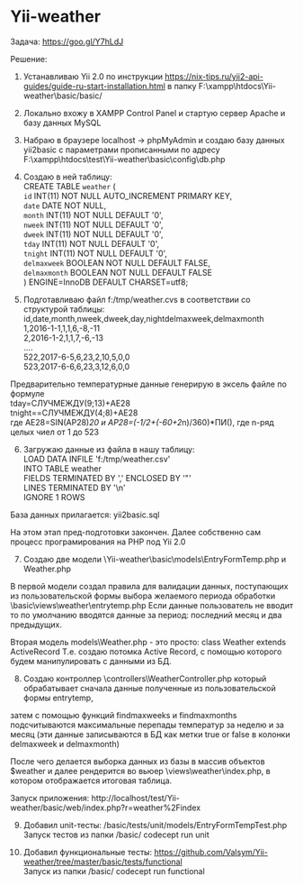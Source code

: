 # Yii-weather

Задача: https://goo.gl/Y7hLdJ

Решение:

1. Устанавливаю Yii 2.0  по инструкции https://nix-tips.ru/yii2-api-guides/guide-ru-start-installation.html
в папку F:\xampp\htdocs\Yii-weather\basic\/basic/

2. Локально вхожу в XAMPP Control Panel и стартую сервер Apache и базу данных MySQL

3. Набраю в браузере localhost -> phpMyAdmin и создаю базу данных yii2basic с параметрами прописанными по адресу F:\xampp\htdocs\test\Yii-weather\basic\config\db.php

4. Создаю в ней таблицу:<br/>
CREATE TABLE `weather` (<br/>
  `id` INT(11) NOT NULL AUTO_INCREMENT PRIMARY KEY,<br/>
  `date` DATE NOT NULL,<br/>
  `month` INT(11) NOT NULL DEFAULT '0',<br/>
  `nweek` INT(11) NOT NULL DEFAULT '0',<br/>
  `dweek` INT(11) NOT NULL DEFAULT '0',<br/>
  `tday` INT(11) NOT NULL DEFAULT '0',<br/>
  `tnight` INT(11) NOT NULL DEFAULT '0',<br/>
  `delmaxweek` BOOLEAN NOT NULL DEFAULT FALSE,<br/>
  `delmaxmonth` BOOLEAN NOT NULL DEFAULT FALSE<br/>
) ENGINE=InnoDB DEFAULT CHARSET=utf8;

5. Подготавливаю файл f:/tmp/weather.cvs в соответствии со структурой таблицы:<br/>
id,date,month,nweek,dweek,day,nightdelmaxweek,delmaxmonth<br/>
1,2016-1-1,1,1,6,-8,-11<br/>
2,2016-1-2,1,1,7,-6,-13<br/>
....<br/>
522,2017-6-5,6,23,2,10,5,0,0<br/>
523,2017-6-6,6,23,3,12,6,0,0<br/>

Предварительно температурные данные генерирую в эксель файле по формуле <br/>
tday=СЛУЧМЕЖДУ(9;13)+AE28 <br/>
tnight==СЛУЧМЕЖДУ(4;8)+AE28<br/>
где AE28=SIN(AP28)*20 и AP28=(-1/2+(-60+2*n)/360)*ПИ(), где n-ряд целых чиел от 1 до 523<br/>

6. Загружаю данные из файла в нашу таблицу:<br/>
LOAD DATA INFILE 'f:/tmp/weather.csv'<br/>
INTO TABLE weather<br/>
FIELDS TERMINATED BY ',' ENCLOSED BY '"'<br/>
LINES TERMINATED BY '\n'<br/>
IGNORE 1 ROWS<br/>

База данных прилагается: yii2basic.sql

На этом этап пред-подготовки закончен. Далее собственно сам процесс програмирования на PHP под Yii 2.0

7. Создаю две модели \Yii-weather\basic\models\EntryFormTemp.php и Weather.php

В первой модели создал правила для валидации данных, поступающих из пользовательской формы выбора желаемого периода обработки \basic\views\weather\entrytemp.php Если данные пользователь не вводит то по умолчанию вводятся данные за период: последний месяц и два предыдущих. 

Вторая модель models\Weather.php - это просто: class Weather extends ActiveRecord 
Т.е. создаю потомка Active Record, с помощью которого будем манипулировать с данными из БД.

8. Создаю контроллер \controllers\WeatherController.php
который обрабатывает сначала данные полученные из пользовательской формы entrytemp,
 
затем с помощью функций findmaxweeks и findmaxmonths подсчитываются максимальные перепады температур за неделю и за месяц (эти данные записываются в БД как метки true or false в колонки delmaxweek и delmaxmonth)

После чего делается выборка данных из базы в массив объектов $weather и далее рендерится во вьюер \views\weather\index.php, в котором отображается итоговая таблица.

Запуск приложения: http://localhost/test/Yii-weather/basic/web/index.php?r=weather%2Findex

9. Добавил unit-тесты: /basic/tests/unit/models/EntryFormTempTest.php<br/>
Запуск тестов из папки /basic/  codecept run unit

10. Добавил функциональные тесты: https://github.com/Valsym/Yii-weather/tree/master/basic/tests/functional<br/>
Запуск из папки /basic/  codecept run functional


